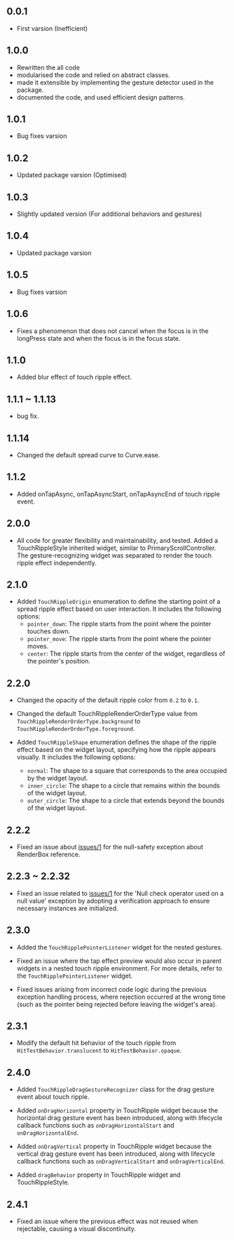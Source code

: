 ## 0.0.1
* First varsion (Inefficient)

## 1.0.0
* Rewritten the all code
* modularised the code and relied on abstract classes.
* made it extensible by implementing the gesture detector used in the package.
* documented the code, and used efficient design patterns.

## 1.0.1
* Bug fixes varsion

## 1.0.2
* Updated package varsion (Optimised)

## 1.0.3
* Slightly updated version (For additional behaviors and gestures)

## 1.0.4
* Updated package varsion

## 1.0.5
* Bug fixes varsion

## 1.0.6
* Fixes a phenomenon that does not cancel when the focus is in the longPress state and when the focus is in the focus state.

## 1.1.0
* Added blur effect of touch ripple effect.

## 1.1.1 ~ 1.1.13
* bug fix.

## 1.1.14
* Changed the default spread curve to Curve.ease.

## 1.1.2
* Added onTapAsync, onTapAsyncStart, onTapAsyncEnd of touch ripple event.

## 2.0.0
* All code for greater flexibility and maintainability, and tested. Added a TouchRippleStyle inherited widget, similar to PrimaryScrollController. The gesture-recognizing widget was separated to render the touch ripple effect independently.

## 2.1.0
* Added `TouchRippleOrigin` enumeration to define the starting point of a spread ripple effect based on user interaction. It includes the following options:
  - `pointer_down`: The ripple starts from the point where the pointer touches down.
  - `pointer_move`: The ripple starts from the point where the pointer moves.
  - `center`: The ripple starts from the center of the widget, regardless of the pointer's position.

## 2.2.0
* Changed the opacity of the default ripple color from `0.2` to `0.1`.

* Changed the default TouchRippleRenderOrderType value from `TouchRippleRenderOrderType.background` to `TouchRippleRenderOrderType.foreground`.

* Added `TouchRippleShape` enumeration defines the shape of the ripple effect based on the widget layout, specifying how the ripple appears visually. It includes the following options:
  - `normal`: The shape to a square that corresponds to the area occupied by the widget layout.
  - `inner_circle`: The shape to a circle that remains within the bounds of the widget layout.
  - `outer_circle`: The shape to a circle that extends beyond the bounds of the widget layout.

## 2.2.2
* Fixed an issue about [issues/1](https://github.com/MTtankkeo/flutter_touch_ripple/issues/1) for the null-safety exception about RenderBox reference.

## 2.2.3 ~ 2.2.32
* Fixed an issue related to [issues/1](https://github.com/MTtankkeo/flutter_touch_ripple/issues/1) for the 'Null check operator used on a null value' exception by adopting a verification approach to ensure necessary instances are initialized.

## 2.3.0
* Added the `TouchRipplePointerListener` widget for the nested gestures.

* Fixed an issue where the tap effect preview would also occur in parent widgets in a nested touch ripple environment. For more details, refer to the `TouchRipplePointerListener` widget.

* Fixed issues arising from incorrect code logic during the previous exception handling process, where rejection occurred at the wrong time (such as the pointer being rejected before leaving the widget's area).

## 2.3.1
* Modify the default hit behavior of the touch ripple from `HitTestBehavior.translucent` to `HitTestBehavior.opaque`.

## 2.4.0
* Added `TouchRippleDragGestureRecognizer` class for the drag gesture event about touch ripple.

* Added `onDragHorizontal` property in TouchRipple widget because the horizontal drag gesture event has been introduced, along with lifecycle callback functions such as `onDragHorizontalStart` and `onDragHorizontalEnd`.

* Added `onDragVertical` property in TouchRipple widget because the vertical drag gesture event has been introduced, along with lifecycle callback functions such as `onDragVerticalStart` and `onDragVerticalEnd`.

* Added `dragBehavior` property in TouchRipple widget and TouchRippleStyle.

## 2.4.1
* Fixed an issue where the previous effect was not reused when rejectable, causing a visual discontinuity.
